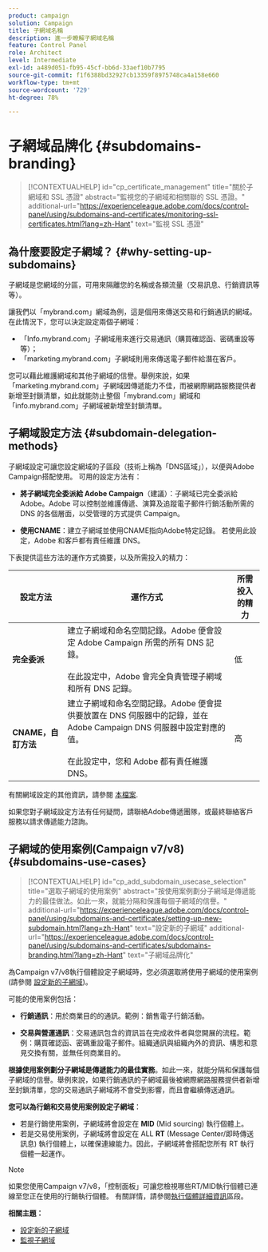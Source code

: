 ```yaml
---
product: campaign
solution: Campaign
title: 子網域名稱
description: 進一步瞭解子網域名稱
feature: Control Panel
role: Architect
level: Intermediate
exl-id: a489d051-fb95-45cf-bb6d-33aef10b7795
source-git-commit: f1f6388bd32927cb13359f8975748ca4a158e660
workflow-type: tm+mt
source-wordcount: '729'
ht-degree: 78%

---
```


# 子網域品牌化 {#subdomains-branding}

>[!CONTEXTUALHELP]
>id="cp_certificate_management"
>title="關於子網域和 SSL 憑證"
>abstract="監視您的子網域和相關聯的 SSL 憑證。"
>additional-url="https://experienceleague.adobe.com/docs/control-panel/using/subdomains-and-certificates/monitoring-ssl-certificates.html?lang=zh-Hant" text="監視 SSL 憑證"

## 為什麼要設定子網域？ {#why-setting-up-subdomains}

子網域是您網域的分區，可用來隔離您的名稱或各類流量（交易訊息、行銷資訊等等）。

讓我們以「mybrand.com」網域為例，這是個用來傳送交易和行銷通訊的網域。在此情況下，您可以決定設定兩個子網域：

* 「Info.mybrand.com」子網域用來進行交易通訊（購買確認函、密碼重設等等）；
* 「marketing.mybrand.com」子網域則用來傳送電子郵件給潛在客戶。

您可以藉此維護網域和其他子網域的信譽。舉例來說，如果「marketing.mybrand.com」子網域因傳遞能力不佳，而被網際網路服務提供者新增至封鎖清單，如此就能防止整個「mybrand.com」網域和「info.mybrand.com」子網域被新增至封鎖清單。

## 子網域設定方法 {#subdomain-delegation-methods}

子網域設定可讓您設定網域的子區段（技術上稱為「DNS區域」），以便與Adobe Campaign搭配使用。 可用的設定方法有：

* **將子網域完全委派給 Adobe Campaign**（建議）：子網域已完全委派給 Adobe。Adobe 可以控制並維護傳遞、演算及追蹤電子郵件行銷活動所需的 DNS 的各個層面，以受管理的方式提供 Campaign。

* **使用CNAME**：建立子網域並使用CNAME指向Adobe特定記錄。 若使用此設定，Adobe 和客戶都有責任維護 DNS。

下表提供這些方法的運作方式摘要，以及所需投入的精力：

| 設定方法 | 運作方式 | 所需投入的精力 |
|---|---|---|
| **完全委派** | 建立子網域和命名空間記錄。Adobe 便會設定 Adobe Campaign 所需的所有 DNS 記錄。<br/><br/>在此設定中，Adobe 會完全負責管理子網域和所有 DNS 記錄。 | 低 |
| **CNAME，自訂方法** | 建立子網域和命名空間記錄。Adobe 便會提供要放置在 DNS 伺服器中的記錄，並在 Adobe Campaign DNS 伺服器中設定對應的值。<br/><br/>在此設定中，您和 Adobe 都有責任維護 DNS。 | 高 |

有關網域設定的其他資訊，請參閱 [本檔案](https://experienceleague.adobe.com/docs/deliverability-learn/deliverability-best-practice-guide/additional-resources/product-specific-resources/campaign/ac-domain-name-setup.html).

如果您對子網域設定方法有任何疑問，請聯絡Adobe傳遞團隊，或最終聯絡客戶服務以請求傳遞能力諮詢。

## 子網域的使用案例(Campaign v7/v8){#subdomains-use-cases}

>[!CONTEXTUALHELP]
>id="cp_add_subdomain_usecase_selection"
>title="選取子網域的使用案例"
>abstract="按使用案例劃分子網域是傳遞能力的最佳做法。如此一來，就能分隔和保護每個子網域的信譽。"
>additional-url="https://experienceleague.adobe.com/docs/control-panel/using/subdomains-and-certificates/setting-up-new-subdomain.html?lang=zh-Hant" text="設定新的子網域"
>additional-url="https://experienceleague.adobe.com/docs/control-panel/using/subdomains-and-certificates/subdomains-branding.html?lang=zh-Hant" text="子網域品牌化"

為Campaign v7/v8執行個體設定子網域時，您必須選取將使用子網域的使用案例(請參閱 [設定新的子網域](../../subdomains-certificates/using/setting-up-new-subdomain.md))。

可能的使用案例包括：

* **行銷通訊**：用於商業目的的通訊。範例：銷售電子行銷活動。

* **交易與營運通訊**：交易通訊包含的資訊旨在完成收件者與您開展的流程。範例：購買確認函、密碼重設電子郵件。組織通訊與組織內外的資訊、構思和意見交換有關，並無任何商業目的。

**根據使用案例劃分子網域是傳遞能力的最佳實務**。如此一來，就能分隔和保護每個子網域的信譽。舉例來說，如果行銷通訊的子網域最後被網際網路服務提供者新增至封鎖清單，您的交易通訊子網域將不會受到影響，而且會繼續傳送通訊。

**您可以為行銷和交易使用案例設定子網域**：

* 若是行銷使用案例，子網域將會設定在 **MID** (Mid sourcing) 執行個體上。
* 若是交易使用案例，子網域將會設定在 ALL **RT** (Message Center/即時傳送訊息) 執行個體上，以確保連線能力。因此，子網域將會搭配您所有 RT 執行個體一起運作。

>[!NOTE]
>
>如果您使用Campaign v7/v8，「控制面板」可讓您檢視哪些RT/MID執行個體已連線至您正在使用的行銷執行個體。 有關詳情，請參閱[執行個體詳細資訊](../../instances-settings/using/instance-details.md)區段。

**相關主題：**

* [設定新的子網域](../../subdomains-certificates/using/setting-up-new-subdomain.md)
* [監視子網域](../../subdomains-certificates/using/monitoring-subdomains.md)

